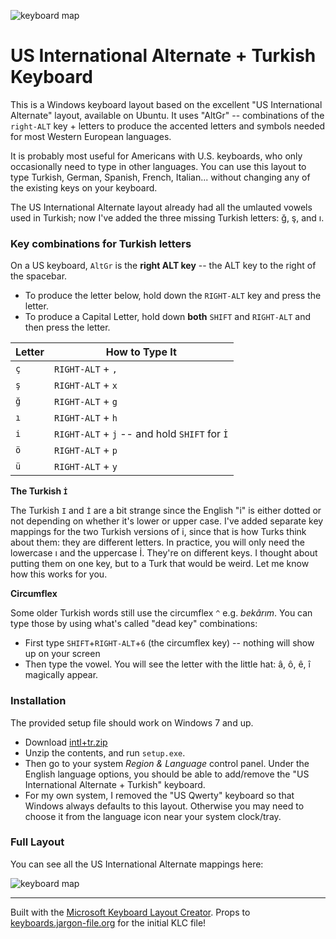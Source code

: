 ![keyboard map](https://github.com/billyc/keyboard-intl-tr/raw/master/keyboard-US-International.png "Full Keyboard Map")

# US International Alternate + Turkish Keyboard

This is a Windows keyboard layout based on the excellent 
"US International Alternate" layout, available on Ubuntu.
It uses "AltGr" -- combinations of the `right-ALT` key + letters to
produce the accented letters and symbols needed for most Western European languages.

It is probably most useful for Americans with U.S. keyboards, who only occasionally need to type in other languages. You can use this layout to type Turkish, German, Spanish, French, Italian... without changing any of the existing keys on your keyboard.

The US International Alternate layout already had all the umlauted vowels used in Turkish; now I've added the three missing Turkish letters: ğ, ş, and ı.


### Key combinations for Turkish letters

On a US keyboard, `AltGr` is the **right ALT key** -- the ALT key to the right of the spacebar. 

* To produce the letter below, hold down the `RIGHT-ALT` key and press the letter.
* To produce a Capital Letter, hold down **both** `SHIFT` and `RIGHT-ALT` and then press the letter.

|Letter|How to Type It|
|------|--------------|
|  `ç`  | `RIGHT-ALT` + `,` |
|  `ş`  | `RIGHT-ALT` + `x` |
|  `ğ`  | `RIGHT-ALT` + `g` |
|  `ı`  | `RIGHT-ALT` + `h` |
|  `i`  | `RIGHT-ALT` + `j` -- and hold `SHIFT` for `İ`|
|  `ö`  | `RIGHT-ALT` + `p` |
|  `ü`  | `RIGHT-ALT` + `y` |

**The Turkish `İ`**

The Turkish `I` and `İ` are a bit strange since the English "i" is either dotted or not depending on whether it's lower or upper case. I've added separate key mappings for the two Turkish versions of i, since that is how Turks think about them: they are different letters. In practice, you will only need the lowercase ı and the uppercase İ. They're on different keys. I thought about putting them on one key, but to a Turk that would be weird. Let me know how this works for you.

**Circumflex**

Some older Turkish words still use the circumflex `^` e.g. *bekârım*. You can type those by using what's called "dead key" combinations:

* First type `SHIFT`+`RIGHT-ALT`+`6` (the circumflex key) -- nothing will show up on your screen
* Then type the vowel. You will see the letter with the little hat: â, ô, ê, î magically appear.

### Installation

The provided setup file should work on Windows 7 and up.

- Download [intl+tr.zip](https://github.com/billyc/keyboard-intl-tr/raw/master/intl%2Btr.zip)
- Unzip the contents, and run `setup.exe`. 
- Then go to your system *Region & Language* control panel. Under the English language options, you should be able to add/remove the "US International Alternate + Turkish" keyboard. 
- For my own system, I removed the "US Qwerty" keyboard so that Windows always defaults to this layout. Otherwise you may need to choose it from the language icon near your system clock/tray.

### Full Layout

You can see all the US International Alternate mappings here: 

![keyboard map](https://github.com/billyc/keyboard-intl-tr/raw/master/keyboard-US-International.png "Full Keyboard Map")

---
Built with the [Microsoft Keyboard Layout Creator](https://msdn.microsoft.com/en-us/globalization/keyboardlayouts.aspx). Props to [keyboards.jargon-file.org](http://keyboards.jargon-file.org) for the initial KLC file!

